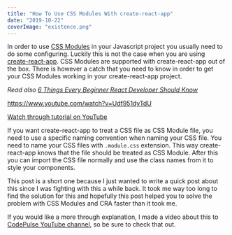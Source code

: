 ```yaml
---
title: "How To Use CSS Modules With create-react-app"
date: "2019-10-22"
coverImage: "existence.png"
---
```


In order to use [CSS Modules](https://github.com/css-modules/css-modules) in your Javascript project you usually need to do some configuring. Luckily this is not the case when you are using [create-react-app](https://github.com/facebook/create-react-app). CSS Modules are supported with create-react-app out of the box. There is however a catch that you need to know in order to get your CSS Modules working in your create-react-app project.

_Read also_ [_6 Things Every Beginner React Developer Should Know_](https://codepulse.blog/6-things-every-beginner-react-developer-should-know/)

https://www.youtube.com/watch?v=Udf951dyTdU

[Watch through tutorial on YouTube](https://www.youtube.com/watch?v=Udf951dyTdU)

If you want create-react-app to treat a CSS file as CSS Module file, you need to use a specific naming convention when naming your CSS file. You need to name your CSS files with `.module.css` extension. This way create-react-app knows that the file should be treated as CSS Module. After this you can import the CSS file normally and use the class names from it to style your components.

This post is a short one because I just wanted to write a quick post about this since I was fighting with this a while back. It took me way too long to find the solution for this and hopefully this post helped you to solve the problem with CSS Modules and CRA faster than it took me.

If you would like a more through explanation, I made a video about this to [CodePulse YouTube channel](https://www.youtube.com/channel/UC34UXFLKqdW3cpk5CBu2Siw), so be sure to check that out.
